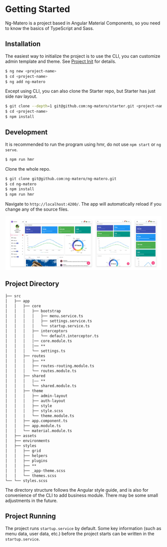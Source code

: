 # Getting Started

Ng-Matero is a project based in Angular Material Components, so you need to know the basics of TypeScript and Sass.

## Installation

The easiest way to initialize the project is to use the CLI, you can customize admin template and theme. See [Project Init](schematics/project-init.md) for details.

```bash
$ ng new <project-name>
$ cd <project-name>
$ ng add ng-matero
```

Except using CLI, you can also clone the Starter repo, but Starter has just side nav layout.

```bash
$ git clone --depth=1 git@github.com:ng-matero/starter.git <project-name>
$ cd <project-name>
$ npm install
```

## Development

It is recommended to run the program using hmr, do not use `npm start` or `ng serve`.

```bash
$ npm run hmr
```

Clone the whole repo.

```bash
$ git clone git@github.com:ng-matero/ng-matero.git
$ cd ng-matero
$ npm install
$ npm run hmr
```

Navigate to `http://localhost:4200/`. The app will automatically reload if you change any of the source files.

![](.gitbook/assets/screenshot.jpg)

## Project Directory

```text
├── src
│   ├── app
│   │   ├── core                               
│   │   │   ├── bootstrap                        
│   │   │   │   ├── menu.service.ts             
│   │   │   │   ├── settings.service.ts         
│   │   │   │   └── startup.service.ts  
│   │   │   ├── interceptors                    
│   │   │   │   └── default.interceptor.ts        
│   │   │   │── core.module.ts                  
│   │   │   │── **
│   │   │   └── settings.ts                     
│   │   ├── routes                              
│   │   │   ├── **
│   │   │   ├── routes-routing.module.ts        
│   │   │   └── routes.module.ts                
│   │   ├── shared                              
│   │   │   |—— **
│   │   │   └── shared.module.ts                
│   │   ├── theme                               
│   │   │   ├── admin-layout                    
│   │   │   ├── auth-layout                     
│   │   │   ├── style                           
│   │   │   ├── style.scss              
│   │   |   └── theme.module.ts                 
│   │   ├── app.component.ts                    
│   │   ├── app.module.ts                       
│   │   └── material.module.ts                  
│   ├── assets                                  
│   ├── environments                            
│   ├── styles                                 
│   │   ├── grid                                
│   │   ├── helpers                             
│   │   ├── plugins                             
│   │   ├── **
│   │   ├── _app-theme.scss
│   │   └── themes.scss                         
└── └── styles.scss                              
```

The directory structure follows the Angular style guide, and is also for convenience of the CLI to add business module. There may be some small adjustments in the future.

## Project Running

The project runs `startup.service` by default. Some key information \(such as menu data, user data, etc.\) before the project starts can be written in the `startup.service`.

